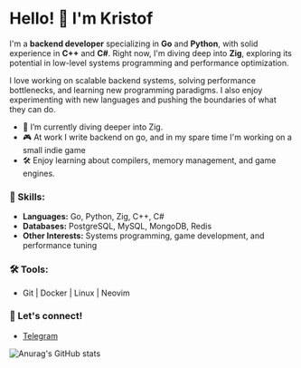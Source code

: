 # Hello! 👋 I'm Kristof

I'm a **backend developer** specializing in **Go** and **Python**, with solid experience in **C++** and **C#**. Right now, I'm diving deep into **Zig**, exploring its potential in low-level systems programming and performance optimization. 

I love working on scalable backend systems, solving performance bottlenecks, and learning new programming paradigms. I also enjoy experimenting with new languages and pushing the boundaries of what they can do.

- 🌱 I’m currently diving deeper into Zig.
- 🎮 At work I write backend on go, and in my spare time I'm working on a small indie game
- 🛠️ Enjoy learning about compilers, memory management, and game engines.

### 🚀 Skills:
- **Languages:** Go, Python, Zig, C++, C#
- **Databases:** PostgreSQL, MySQL, MongoDB, Redis
- **Other Interests:** Systems programming, game development, and performance tuning

### 🛠 Tools:
- Git | Docker | Linux | Neovim

### 🔗 Let's connect!
- [Telegram](https://t.me/KristofRogue)

![Anurag's GitHub stats](https://github-readme-stats-ten-zeta-26.vercel.app/api?username=Kristofer-Rogue&show_icons=true&theme=transparent&count_private=true&include_all_commits=true&hide_title=true)
